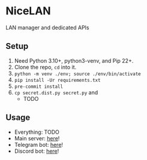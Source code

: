 # NiceLAN

LAN manager and dedicated APIs

## Setup

1. Need Python 3.10+, python3-venv, and Pip 22+.
2. Clone the repo, `cd` into it.
3. `python -m venv ./env; source ./env/bin/activate`
4. `pip install -Ur requirements.txt`
5. `pre-commit install`
6. `cp secret.dist.py secret.py` and
    - TODO

## Usage

* Everything: TODO
* Main server: [here](./server/README.md)!
* Telegram bot: [here](./telegram-bot/README.md)!
* Discord bot: [here](./discord-bot/README.md)!
